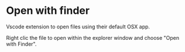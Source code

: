 # Open with finder

Vscode extension to open files using their default OSX app.

Right clic the file to open within the explorer window and choose "Open with Finder".

